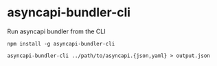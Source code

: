 # asyncapi-bundler-cli
Run asyncapi bundler from the CLI

```
npm install -g asyncapi-bundler-cli
```

```
asyncapi-bundler-cli ../path/to/asyncapi.{json,yaml} > output.json
```